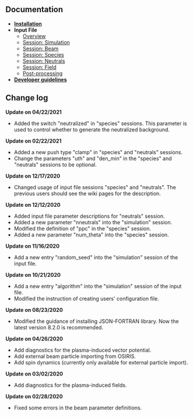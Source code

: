 ## Documentation

* [**Installation**](./Install-QPAD.md)
* **Input File**
  * [Overview](./Input-File-Overview.md)
  * [Session: Simulation](./Session-Simulation.md)
  * [Session: Beam](./Session-Beam.md)
  * [Session: Species](./Session-Species.md)
  * [Session: Neutrals](./Session-Neutrals.md)
  * [Session: Field](./Session-Field.md)
  * [Post-processing](./Post-processing.md)
* [**Developer guidelines**](./Developer-Guide.md)

## Change log

**Update on 04/22/2021**
- Added the switch "neutralized" in "species" sessions. This parameter is used to control whether to generate the neutralized background.

**Update on 02/22/2021**
- Added a new push type "clamp" in "species" and "neutrals" sessions.
- Change the parameters "uth" and "den_min" in the "species" and "neutrals" sessions to be optional.

**Update on 12/17/2020**
- Changed usage of input file sessions "species" and "neutrals". The previous users should see the wiki pages for the description.

**Update on 12/12/2020**
- Added input file parameter descriptions for "neutrals" session.
- Added a new parameter "nneutrals" into the "simulation" session.
- Modified the definition of "ppc" in the "species" session.
- Added a new parameter "num_theta" into the "species" session.

**Update on 11/16/2020**
- Add a new entry "random_seed" into the "simulation" session of the input file.

**Update on 10/21/2020**
- Add a new entry "algorithm" into the "simulation" session of the input file.
- Modified the instruction of creating users' configuration file.

**Update on 08/23/2020**
- Modified the guidance of installing JSON-FORTRAN library. Now the latest version 8.2.0 is recommended.

**Update on 04/26/2020**
- Add diagnostics for the plasma-induced vector potential.
- Add external beam particle importing from OSIRIS.
- Add spin dynamics (currently only available for external particle import).

**Update on 03/02/2020**
- Add diagnostics for the plasma-induced fields.

**Update on 02/28/2020**
- Fixed some errors in the beam parameter definitions.

